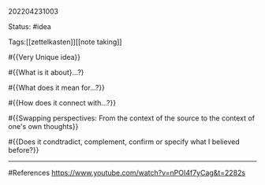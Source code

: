 202204231003

Status: #idea

Tags:[[zettelkasten]][[note taking]]

#{{Very Unique idea}}

#{{What is it about}...?}

#{{What does it mean for...?}}

#{{How does it connect with...?}}

#{{Swapping perspectives: From the context of the source to the context of one's own thoughts}}

#{{Does it condtradict, complement, confirm or specify what I believed before?}}


___
#References
https://www.youtube.com/watch?v=nPOI4f7yCag&t=2282s
